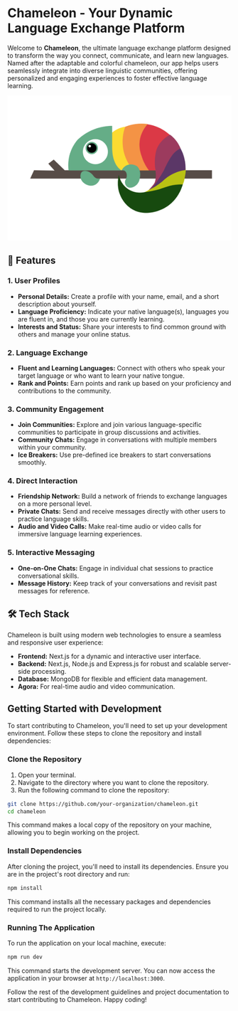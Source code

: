 # Chameleon - Your Dynamic Language Exchange Platform

Welcome to **Chameleon**, the ultimate language exchange platform designed to transform the way you connect, communicate, and learn new languages. Named after the adaptable and colorful chameleon, our app helps users seamlessly integrate into diverse linguistic communities, offering personalized and engaging experiences to foster effective language learning.

![Chameleon Logo](public/assets/images/logo.png) 

## 🌟 Features

### 1. **User Profiles**
- **Personal Details:** Create a profile with your name, email, and a short description about yourself.
- **Language Proficiency:** Indicate your native language(s), languages you are fluent in, and those you are currently learning.
- **Interests and Status:** Share your interests to find common ground with others and manage your online status.

### 2. **Language Exchange**
- **Fluent and Learning Languages:** Connect with others who speak your target language or who want to learn your native tongue.
- **Rank and Points:** Earn points and rank up based on your proficiency and contributions to the community.

### 3. **Community Engagement**
- **Join Communities:** Explore and join various language-specific communities to participate in group discussions and activities.
- **Community Chats:** Engage in conversations with multiple members within your community.
- **Ice Breakers:** Use pre-defined ice breakers to start conversations smoothly.

### 4. **Direct Interaction**
- **Friendship Network:** Build a network of friends to exchange languages on a more personal level.
- **Private Chats:** Send and receive messages directly with other users to practice language skills.
- **Audio and Video Calls:** Make real-time audio or video calls for immersive language learning experiences.

### 5. **Interactive Messaging**
- **One-on-One Chats:** Engage in individual chat sessions to practice conversational skills.
- **Message History:** Keep track of your conversations and revisit past messages for reference.

## 🛠️ Tech Stack

Chameleon is built using modern web technologies to ensure a seamless and responsive user experience:
- **Frontend:** Next.js for a dynamic and interactive user interface.
- **Backend:** Next.js, Node.js and Express.js for robust and scalable server-side processing.
- **Database:** MongoDB for flexible and efficient data management.
- **Agora:** For real-time audio and video communication.


## Getting Started with Development

To start contributing to Chameleon, you'll need to set up your development environment. Follow these steps to clone the repository and install dependencies:

### Clone the Repository

1. Open your terminal.
2. Navigate to the directory where you want to clone the repository.
3. Run the following command to clone the repository:

```bash
git clone https://github.com/your-organization/chameleon.git
cd chameleon
```
This command makes a local copy of the repository on your machine, allowing you to begin working on the project.

### Install Dependencies
After cloning the project, you'll need to install its dependencies. Ensure you are in the project's root directory and run:


```bash
npm install
```

This command installs all the necessary packages and dependencies required to run the project locally.

### Running The Application
To run the application on your local machine, execute:
```bash
npm run dev
```
This command starts the development server. You can now access the application in your browser at `http://localhost:3000`.

Follow the rest of the development guidelines and project documentation to start contributing to Chameleon. Happy coding!